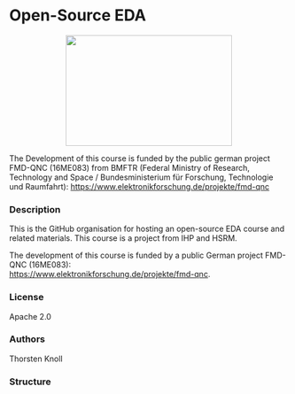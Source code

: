 # Open-Source EDA

<p align="center">
  <img src="https://raw.githubusercontent.com/OS-EDA/Course/main/pics/bmftr_en.jpg"  width="300" height="200" />
</p>

The Development of this course is funded by the public german project FMD-QNC (16ME083) from BMFTR (Federal Ministry of Research, Technology and Space / Bundesministerium für Forschung, Technologie und Raumfahrt):
https://www.elektronikforschung.de/projekte/fmd-qnc

### Description
This is the GitHub organisation for hosting an open-source EDA course and related materials. This course is a project from IHP and HSRM.

The development of this course is funded by a public German project FMD-QNC (16ME083):  
https://www.elektronikforschung.de/projekte/fmd-qnc.
### License
Apache 2.0
### Authors
Thorsten Knoll
### Structure
